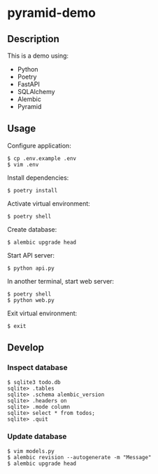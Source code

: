 pyramid-demo
============

Description
-----------

This is a demo using:

- Python
- Poetry
- FastAPI
- SQLAlchemy
- Alembic
- Pyramid

Usage
-----

Configure application:

```
$ cp .env.example .env
$ vim .env
```

Install dependencies:

```
$ poetry install
```

Activate virtual environment:

```
$ poetry shell
```

Create database:

```
$ alembic upgrade head
```

Start API server:

```
$ python api.py
```

In another terminal, start web server:

```
$ poetry shell
$ python web.py
```

Exit virtual environment:

```
$ exit
```

Develop
-------

### Inspect database

```
$ sqlite3 todo.db
sqlite> .tables
sqlite> .schema alembic_version 
sqlite> .headers on
sqlite> .mode column
sqlite> select * from todos;
sqlite> .quit
```

### Update database

```
$ vim models.py
$ alembic revision --autogenerate -m "Message"
$ alembic upgrade head
```
